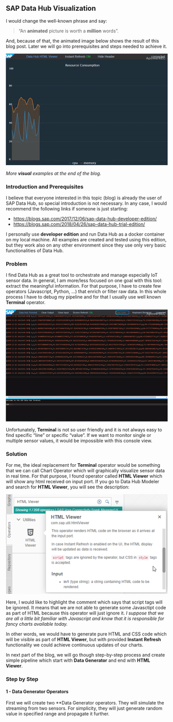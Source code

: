 ## SAP Data Hub Visualization

I would change the well-known phrase and say:
> “An **animated** picture is worth a **million** words”. 

And, because of that, the animated image below shows the result of this blog post. Later we will go into prerequisites and steps needed to achieve it.

![Example 2](./resources/gif/ex-2.gif)

*More **visual** examples at the end of the blog.*

### Introduction and Prerequisites

I believe that everyone interested in this topic (blog) is already the user of SAP Data Hub, so special introduction is not necessary. In any case, I would recommend the following links if someone is just starting:
- https://blogs.sap.com/2017/12/06/sap-data-hub-developer-edition/
- https://blogs.sap.com/2018/04/26/sap-data-hub-trial-edition/

I personally use **developer edition** and run Data Hub as a docker container on my local machine. All examples are created and tested using this edition, but they work also on any other environment since they use only very basic functionalities of Data Hub.

### Problem

I find Data Hub as a great tool to orchestrate and manage especially IoT sensor data. In general, I am more/less focused on one goal with this tool: extract the meaningful information. For that purpose, I have to create few operators (Javascript, Python, …) that enrich or filter raw data. In this whole process I have to debug my pipeline and for that I usually use well known **Terminal** operator.

![Terminal](./resources/gif/terminal.gif)

Unfortunately, **Terminal** is not so user friendly and it is not always easy to find specific “line” or specific “value”. If we want to monitor single or multiple sensor values, it would be impossible with this console view.

### Solution

For me, the ideal replacement for **Terminal** operator would be something that we can call Chart Operator which will graphically visualize sensor data in real time. For that purpose, I found operator called **HTML Viewer** which will show any html received on input port. If you go to Data Hub Modeler and search for **HTML Viewer**, you will see the description:

![step-0](./resources/steps/step-0.png)

Here, I would like to highlight the comment which says that script tags will be ignored. It means that we are not able to generate some Javasctipt code as part of HTML because this operator will just ignore it. *I suppose that we are all a little bit familiar with Javascript and know that it is responsible for fancy charts available today.*

In other words, we would have to generate pure HTML and CSS code which will be visible as part of **HTML Viewer**, but with provided **Instant Refresh** functionality we could achieve continuous updates of our charts.

In next part of the blog, we will go though step-by-step process and create simple pipeline which start with **Data Generator** and end with **HTML Viewer**.

### Step by Step

#### 1 - Data Generator Operators

First we will create two **Data Generator operators. They will simulate the streaming from two sensors. For simplicity, they will just generate random value in specified range and propagate it further.